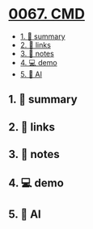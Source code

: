 # [0067. CMD](https://github.com/Tdahuyou/javascript/tree/main/0067.%20CMD)


<!-- region:toc -->
- [1. 📝 summary](#1--summary-43)
- [2. 🔗 links](#2--links-43)
- [3. 📒 notes](#3--notes-43)
- [4. 💻 demo](#4--demo-43)
- [5. 🤖 AI](#5--ai-43)
<!-- endregion:toc -->

## 1. 📝 summary

## 2. 🔗 links
## 3. 📒 notes
## 4. 💻 demo
## 5. 🤖 AI
